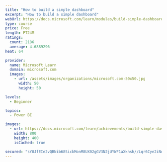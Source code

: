 ```yaml
---
title: "How to build a simple dashboard"
excerpt: "How to build a simple dashboard"
webUrl: https://docs.microsoft.com/learn/modules/build-simple-dashboard/
type: course
price: Free
length: PT24M
ratings:
  count: 2186
  average: 4.6889296
heat: 64

provider:
  name: Microsoft Learn
  domain: microsoft.com
  images:
    - url: /assets/images/organizations/microsoft.com-50x50.jpg
      width: 50
      height: 50

levels:
  - Beginner

topics:
  - Power BI

images:
  - url: https://docs.microsoft.com/learn/achievements/build-simple-dashboard-social.png
    width: 800
    height: 400
    isCached: true

secured: "sY0JfEIe2vQBNib68SicbMonM8UX02gGV3N2jUYWF1aXkhsh//Lqr6Cye2iNoub1kPGR0WaQkBWN/eRXqejsiP6i/u6ihYY/TQb5w5bOILj8r5iceUfejMWPMswGFUagnYxYbNlXIrG603wvI9a01XgHOr6m0aemKURDfE6qg8DFHzy8ZcbTSgVDH8Q+YIlJOWz8vwQCaiva4Hqm/Wer218DxGiSqp0Lb20H1L7PsZjt0HZ2T2E3MmX5OACVZRKTBRQXgij62az5FqradyRKhh8dwAfwhPagKofbxLbBVB0XaQz4EpWX9P5W2I5CkSfFsbV2wR2fjhY5+xdp3jCP6qlBiR2scBsf6spFCHx3fmmpqGnX6X+YPHDSKNnSnu/N0bPpVOJnwrhWk6KzVVnnthV3x5RICLFwwda8xy19ZYU=;8wbofMf8Z4Rgu3ZEceKK3w=="
---
```


